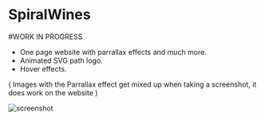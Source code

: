 # SpiralWines

#WORK IN PROGRESS

+ One page website with parrallax effects and much more.
+ Animated SVG path logo.
+ Hover effects.

( Images with the Parrallax effect get mixed up when taking a screenshot, it does work on the website )

![screenshot](http://i.imgur.com/IBy7P93.jpg)
